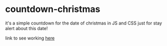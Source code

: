 # countdown-christmas
it's a simple countdown for the date of christmas in JS and CSS 
just for stay alert about this date!

link to see working  <a href="http://countdown-timer-christmas.netlify.app">here </a>
